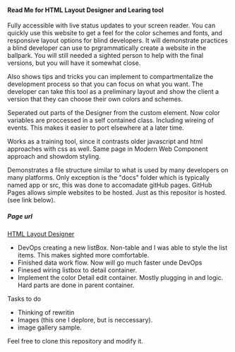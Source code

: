 ####  Read Me for HTML Layout Designer and Learing tool

Fully accessible with live status updates to your screen reader.
You can quickly use this website to get a feel for the color schemes and fonts, and responsive layout options for blind developers.
It will demonstrate practices a blind developer can use to prgrammatically create a website in the ballpark. You will still needed a sighted person to help with the final versions, but you will have it somewhat close.

Also shows tips and tricks you can implement to compartmentalize the development process so that you can focus on what you want. The developer can take this tool as a preliminary layout and show the client a version that they can choose their own colors and schemes.

Seperated out parts of the Designer from the custom element. Now color variables are proccessed in a self contained class. Including wireing of events.  This makes it easier to port elsewhere at a later time.

Works as a training tool, since it contrasts older javascript and html approaches with css as well.  Same page in  Modern Web Component approach and showdom styling.

Demonstrates a file structure similar to what is used by many developers on many platforms. 
Only exception is the "docs" folder which is typically named app or src, this was done to accomadate gitHub pages. GitHub Pages allows simple websites to be hosted. Just as this repositor is hosted. (see link below).
#####  Page url 

[HTML Layout Designer](E )
* DevOps creating  a new listBox.  Non-table and I was able to style the list items.  This makes sighted more comfortable. 
* Finished data work flow. Now will go much faster unde DevOps
* Finesed wiring listbox to detail container. 
* Implement the color Detail edit container.  Mostly plugging in and logic.  Hard parts are done in parent container.

Tasks to do
*   Thinking of rewritin
* Images (this one I deplore, but is neccessary).
* image gallery sample.




Feel free to clone this repository and modify it.
 